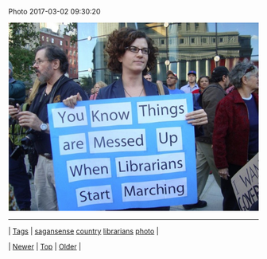 <!--
title: Photo 2017-03-02 09
date: 2020-06-28T15:27:00.154Z
tags: sagansense, country, librarians, photo
-->


Photo 2017-03-02 09:30:20

![](157898008879-0.jpg)

<!--BOTTOM-POST-NAVIGATION-->
---

| [Tags](tags.md) | [sagansense](tag-sagansense.md) [country](tag-country.md) [librarians](tag-librarians.md) [photo](tag-photo.md) |

| [Newer](157881485029.md) | [Top](index.md) | [Older](157903404260.md) |